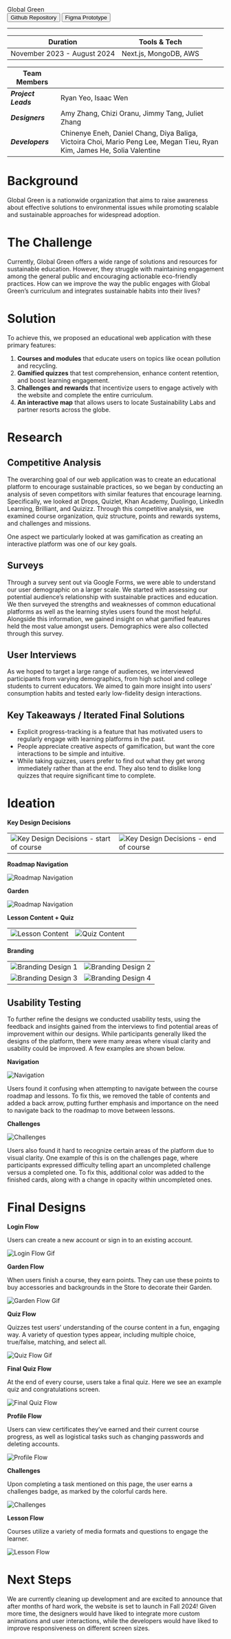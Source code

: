 <div class="title">
Global Green
</div>

<Button className="blue" size="md" href="https://github.com/lablueprint/global-green">
    Github Repository
</Button>

<Button className="white" size="md" href="https://www.figma.com/design/7VJGQZ6DtZMLHUbfsPbGQF/Designs?node-id=466-2&t=dovncuKb2dABsm04-1">
    Figma Prototype
</Button>

---

<div id="duration-table">

| Duration                    | Tools & Tech          |
| --------------------------- | --------------------- |
| November 2023 - August 2024 | Next.js, MongoDB, AWS |

</div>

| Team Members        |                                                                                                                          |
| ------------------- | ------------------------------------------------------------------------------------------------------------------------ |
| **_Project Leads_** | Ryan Yeo, Isaac Wen                                                                                                      |
| **_Designers_**     | Amy Zhang, Chizi Oranu, Jimmy Tang, Juliet Zhang                                                                         |
| **_Developers_**    | Chinenye Eneh, Daniel Chang, Diya Baliga, Victoira Choi, Mario Peng Lee, Megan Tieu, Ryan Kim, James He, Solia Valentine |

# Background

Global Green is a nationwide organization that aims to raise awareness about effective solutions to environmental issues while promoting scalable and sustainable approaches for widespread adoption.

# The Challenge

Currently, Global Green offers a wide range of solutions and resources for sustainable education. However, they struggle with maintaining engagement among the general public and encouraging actionable eco-friendly practices. How can we improve the way the public engages with Global Green’s curriculum and integrates sustainable habits into their lives?

# Solution

To achieve this, we proposed an educational web application with these primary features:

1. **Courses and modules** that educate users on topics like ocean pollution and recycling.
2. **Gamified quizzes** that test comprehension, enhance content retention, and boost learning engagement.
3. **Challenges and rewards** that incentivize users to engage actively with the website and complete the entire curriculum.
4. **An interactive map** that allows users to locate Sustainability Labs and partner resorts across the globe.

# Research

## Competitive Analysis

The overarching goal of our web application was to create an educational platform to encourage sustainable practices, so we began by conducting an analysis of seven competitors with similar features that encourage learning. Specifically, we looked at Drops, Quizlet, Khan Academy, Duolingo, LinkedIn Learning, Brilliant, and Quizizz. Through this competitive analysis, we examined course organization, quiz structure, points and rewards systems, and challenges and missions.

One aspect we particularly looked at was gamification as creating an interactive platform was one of our key goals.

## Surveys

Through a survey sent out via Google Forms, we were able to understand our user demographic on a larger scale. We started with assessing our potential audience’s relationship with sustainable practices and education. We then surveyed the strengths and weaknesses of common educational platforms as well as the learning styles users found the most helpful. Alongside this information, we gained insight on what gamified features held the most value amongst users. Demographics were also collected through this survey.

## User Interviews

As we hoped to target a large range of audiences, we interviewed participants from varying demographics, from high school and college students to current educators. We aimed to gain more insight into users’ consumption habits and tested early low-fidelity design interactions.

## Key Takeaways / Iterated Final Solutions

- Explicit progress-tracking is a feature that has motivated users to regularly engage with learning platforms in the past.
- People appreciate creative aspects of gamification, but want the core interactions to be simple and intuitive.
- While taking quizzes, users prefer to find out what they get wrong immediately rather than at the end. They also tend to dislike long quizzes that require significant time to complete.

# Ideation

**Key Design Decisions**

<table float="center">
    <tbody>
        <tr>
            <td width="50%" >
                <img src="https://raw.githubusercontent.com/lablueprint/website/case-studies/src/app/assets/images/projects/GlobalGreen/gg_keydesigndecisions0.png" alt="Key Design Decisions - start of course">
            </td>
            <td width="50%" >
                <img src="https://raw.githubusercontent.com/lablueprint/website/case-studies/src/app/assets/images/projects/GlobalGreen/gg_keydesigndecisions1.png" alt="Key Design Decisions - end of course">
            </td>
        </tr>
    </tbody>
</table>

**Roadmap Navigation**

![Roadmap Navigation](https://raw.githubusercontent.com/lablueprint/website/master/src/app/assets/images/projects/GlobalGreen/gg_navigation.png)

**Garden**

![Roadmap Navigation](https://raw.githubusercontent.com/lablueprint/website/master/src/app/assets/images/projects/GlobalGreen/gg_garden.png)

**Lesson Content + Quiz**

<table float="center">
    <tbody>
        <tr>
            <td width="50%" >
                <img src="https://raw.githubusercontent.com/lablueprint/website/case-studies/src/app/assets/images/projects/GlobalGreen/gg_lesson.png" alt="Lesson Content">
            </td>
            <td width="50%" >
                <img src="https://raw.githubusercontent.com/lablueprint/website/case-studies/src/app/assets/images/projects/GlobalGreen/gg_quiz.png" alt="Quiz Content">
            </td>
        </tr>
    </tbody>
</table>

**Branding**

<table float="center">
    <tbody>
        <tr>
            <td width="50%" >
                <img src="https://raw.githubusercontent.com/lablueprint/website/case-studies/src/app/assets/images/projects/GlobalGreen/gg_branding0.png" alt="Branding Design 1">
            </td>
            <td width="50%" >
                <img src="https://raw.githubusercontent.com/lablueprint/website/case-studies/src/app/assets/images/projects/GlobalGreen/gg_branding1.png" alt="Branding Design 2">
            </td>
        </tr>
        <tr>
            <td width="50%" >
                <img src="https://raw.githubusercontent.com/lablueprint/website/case-studies/src/app/assets/images/projects/GlobalGreen/gg_branding2.png" alt="Branding Design 3">
            </td>
            <td width="50%" >
                <img src="https://raw.githubusercontent.com/lablueprint/website/case-studies/src/app/assets/images/projects/GlobalGreen/gg_branding3.png" alt="Branding Design 4">
            </td>
        </tr>
    </tbody>
</table>

## Usability Testing

To further refine the designs we conducted usability tests, using the feedback and insights gained from the interviews to find potential areas of improvement within our designs. While participants generally liked the designs of the platform, there were many areas where visual clarity and usability could be improved. A few examples are shown below.

**Navigation**

![Navigation](https://raw.githubusercontent.com/lablueprint/website/case-studies/src/app/assets/images/projects/GlobalGreen/gg_navigation.png)

Users found it confusing when attempting to navigate between the course roadmap and lessons. To fix this, we removed the table of contents and added a back arrow, putting further emphasis and importance on the need to navigate back to the roadmap to move between lessons.

**Challenges**

![Challenges](https://raw.githubusercontent.com/lablueprint/website/case-studies/src/app/assets/images/projects/GlobalGreen/gg_challenges.png)

Users also found it hard to recognize certain areas of the platform due to visual clarity. One example of this is on the challenges page, where participants expressed difficulty telling apart an uncompleted challenge versus a completed one. To fix this, additional color was added to the finished cards, along with a change in opacity within uncompleted ones.

# Final Designs

**Login Flow**

Users can create a new account or sign in to an existing account.

![Login Flow Gif](https://raw.githubusercontent.com/lablueprint/website/case-studies/src/app/assets/images/projects/GlobalGreen/gg_loginflow.gif)

**Garden Flow**

When users finish a course, they earn points. They can use these points to buy accessories and backgrounds in the Store to decorate their Garden.

![Garden Flow Gif](https://raw.githubusercontent.com/lablueprint/website/case-studies/src/app/assets/images/projects/GlobalGreen/gg_gardenflow.gif)

**Quiz Flow**

Quizzes test users’ understanding of the course content in a fun, engaging way. A variety of question types appear, including multiple choice, true/false, matching, and select all.

![Quiz Flow Gif](https://raw.githubusercontent.com/lablueprint/website/case-studies/src/app/assets/images/projects/GlobalGreen/gg_quizflow.gif)

**Final Quiz Flow**

At the end of every course, users take a final quiz. Here we see an example quiz and congratulations screen.

![Final Quiz Flow](https://raw.githubusercontent.com/lablueprint/website/case-studies/src/app/assets/images/projects/GlobalGreen/gg_finalquizflow.gif)

**Profile Flow**

Users can view certificates they’ve earned and their current course progress, as well as logistical tasks such as changing passwords and deleting accounts.

![Profile Flow](https://raw.githubusercontent.com/lablueprint/website/case-studies/src/app/assets/images/projects/GlobalGreen/gg_profileflow.gif)

**Challenges**

Upon completing a task mentioned on this page, the user earns a challenges badge, as marked by the colorful cards here.

![Challenges](https://raw.githubusercontent.com/lablueprint/website/case-studies/src/app/assets/images/projects/GlobalGreen/gg_challenges.gif)

**Lesson Flow**

Courses utilize a variety of media formats and questions to engage the learner.

![Lesson Flow](https://raw.githubusercontent.com/lablueprint/website/case-studies/src/app/assets/images/projects/GlobalGreen/gg_lessonflow.gif)

# Next Steps

We are currently cleaning up development and are excited to announce that after months of hard work, the website is set to launch in Fall 2024! Given more time, the designers would have liked to integrate more custom animations and user interactions, while the developers would have liked to improve responsiveness on different screen sizes.
